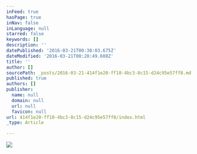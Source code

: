 ```yaml
---
inFeed: true
hasPage: true
inNav: false
inLanguage: null
starred: false
keywords: []
description: ''
datePublished: '2016-03-21T00:30:03.675Z'
dateModified: '2016-03-21T00:28:49.608Z'
title: ''
author: []
sourcePath: _posts/2016-03-21-414f1e20-ff10-4bc3-8c15-d24c95e57ff8.md
published: true
authors: []
publisher:
  name: null
  domain: null
  url: null
  favicon: null
url: 414f1e20-ff10-4bc3-8c15-d24c95e57ff8/index.html
_type: Article

---
```

![](https://the-grid-user-content.s3-us-west-2.amazonaws.com/007512bf-fb0e-4780-b655-866f23d1647c.jpg)